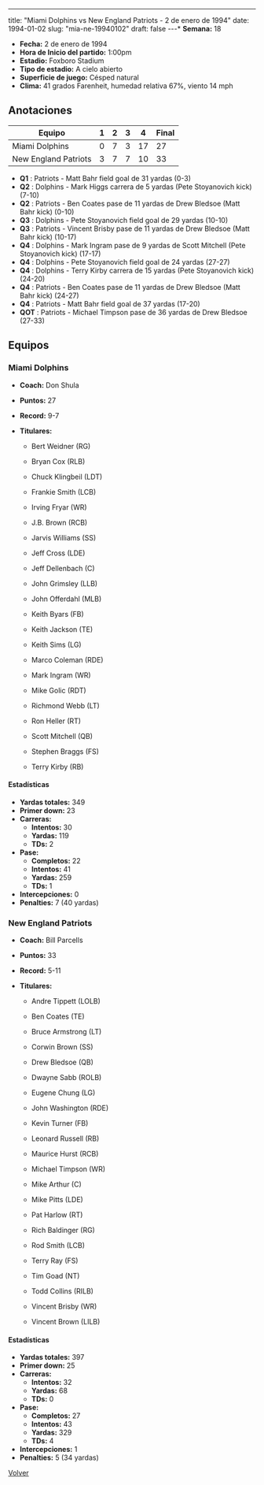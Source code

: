 ---
title: "Miami Dolphins vs New England Patriots - 2 de enero de 1994"
date: 1994-01-02
slug: "mia-ne-19940102"
draft: false
---* **Semana:** 18
* **Fecha:** 2 de enero de 1994
* **Hora de Inicio del partido:** 1:00pm
* **Estadio:** Foxboro Stadium
* **Tipo de estadio:** A cielo abierto
* **Superficie de juego:** Césped natural
* **Clima:** 41 grados Farenheit, humedad relativa 67%, viento 14 mph




## Anotaciones
| Equipo | 1 | 2 | 3 | 4 | Final |
|--------|---|---|---|---|-------|
| Miami Dolphins  | 0 | 7 | 3 | 17  | 27 |
| New England Patriots  | 3 | 7 | 7 | 10  | 33 |
* **Q1** : Patriots - Matt Bahr field goal de 31 yardas (0-3)
* **Q2** : Dolphins - Mark Higgs carrera de 5 yardas (Pete Stoyanovich kick) (7-10)
* **Q2** : Patriots - Ben Coates pase de 11 yardas de Drew Bledsoe (Matt Bahr kick) (0-10)
* **Q3** : Dolphins - Pete Stoyanovich field goal de 29 yardas (10-10)
* **Q3** : Patriots - Vincent Brisby pase de 11 yardas de Drew Bledsoe (Matt Bahr kick) (10-17)
* **Q4** : Dolphins - Mark Ingram pase de 9 yardas de Scott Mitchell (Pete Stoyanovich kick) (17-17)
* **Q4** : Dolphins - Pete Stoyanovich field goal de 24 yardas (27-27)
* **Q4** : Dolphins - Terry Kirby carrera de 15 yardas (Pete Stoyanovich kick) (24-20)
* **Q4** : Patriots - Ben Coates pase de 11 yardas de Drew Bledsoe (Matt Bahr kick) (24-27)
* **Q4** : Patriots - Matt Bahr field goal de 37 yardas (17-20)
* **QOT** : Patriots - Michael Timpson pase de 36 yardas de Drew Bledsoe (27-33)


## Equipos


### Miami Dolphins
* **Coach:** Don Shula
* **Puntos:** 27
* **Record:** 9-7
* **Titulares:** 

  * Bert Weidner (RG) 

  * Bryan Cox (RLB) 

  * Chuck Klingbeil (LDT) 

  * Frankie Smith (LCB) 

  * Irving Fryar (WR) 

  * J.B. Brown (RCB) 

  * Jarvis Williams (SS) 

  * Jeff Cross (LDE) 

  * Jeff Dellenbach (C) 

  * John Grimsley (LLB) 

  * John Offerdahl (MLB) 

  * Keith Byars (FB) 

  * Keith Jackson (TE) 

  * Keith Sims (LG) 

  * Marco Coleman (RDE) 

  * Mark Ingram (WR) 

  * Mike Golic (RDT) 

  * Richmond Webb (LT) 

  * Ron Heller (RT) 

  * Scott Mitchell (QB) 

  * Stephen Braggs (FS) 

  * Terry Kirby (RB) 

#### Estadísticas
* **Yardas totales:** 349
* **Primer down:** 23
* **Carreras:**
  * **Intentos:** 30
  * **Yardas:** 119
  * **TDs:** 2
* **Pase:**
  * **Completos:** 22
  * **Intentos:** 41
  * **Yardas:** 259
  * **TDs:** 1
* **Intercepciones:** 0
* **Penalties:** 7 (40 yardas)

### New England Patriots
* **Coach:** Bill Parcells
* **Puntos:** 33
* **Record:** 5-11
* **Titulares:** 

  * Andre Tippett (LOLB) 

  * Ben Coates (TE) 

  * Bruce Armstrong (LT) 

  * Corwin Brown (SS) 

  * Drew Bledsoe (QB) 

  * Dwayne Sabb (ROLB) 

  * Eugene Chung (LG) 

  * John Washington (RDE) 

  * Kevin Turner (FB) 

  * Leonard Russell (RB) 

  * Maurice Hurst (RCB) 

  * Michael Timpson (WR) 

  * Mike Arthur (C) 

  * Mike Pitts (LDE) 

  * Pat Harlow (RT) 

  * Rich Baldinger (RG) 

  * Rod Smith (LCB) 

  * Terry Ray (FS) 

  * Tim Goad (NT) 

  * Todd Collins (RILB) 

  * Vincent Brisby (WR) 

  * Vincent Brown (LILB) 

#### Estadísticas
* **Yardas totales:** 397
* **Primer down:** 25
* **Carreras:**
  * **Intentos:** 32
  * **Yardas:** 68
  * **TDs:** 0
* **Pase:**
  * **Completos:** 27
  * **Intentos:** 43
  * **Yardas:** 329
  * **TDs:** 4
* **Intercepciones:** 1
* **Penalties:** 5 (34 yardas)


[Volver](/historia/1993)

